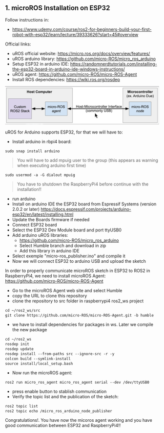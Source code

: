 ## **1. microROS Installation on ESP32**

Follow instructions in:
- https://www.udemy.com/course/ros2-for-beginners-build-your-first-robot-with-esp32/learn/lecture/39333626?start=45#overview

Official links:
- uROS official website: https://micro.ros.org/docs/overview/features/
- uROS arduino library: https://github.com/micro-ROS/micro_ros_arduino
- Setup ESP32 in arduino IDE: https://randomnerdtutorials.com/installing-the-esp32-board-in-arduino-ide-windows-instructions/
- uROS agent: https://github.com/micro-ROS/micro-ROS-Agent
- Install ROS dependencies: https://wiki.ros.org/rosdep


![](./Images/01_ROS2_install/4_uROS_connection.png)

uROS for Arduino supports ESP32, for that we will have to:
- Install arduino in rbpi4 board:
```shell
sudo snap install arduino
```
> You will have to add mpuig user to the group (this appears as warning when executing arduino first time)
```shell
sudo usermod -a -G dialout mpuig
```
> You have to shutdown the RaspberryPi4 before continue with the installation!!
- run arduino
- Install on arduino IDE the ESP32 board from Espressif Systems (version 2.0.2 or later)
https://docs.espressif.com/projects/arduino-esp32/en/latest/installing.html
- Update the Boards firmware if needed
- Connect ESP32 board
- Select the ESP32 Dev Module board and port ttyUSB0
- Add arduino uROS libraries: 
    - https://github.com/micro-ROS/micro_ros_arduino
    - Select Humble branch and download in zip
    - Add this library in arduino IDE
- Select exemple "micro-ros_publisher.ino" and compile it
- Now we will connect ESP32 to arduino USB and upload the sketch

In order to properly communicate microROS sketch in ESP32 to ROS2 in RaspberryPi4, we need to install microROS Agent: https://github.com/micro-ROS/micro-ROS-Agent
- Go to the microROS Agent web site and select Humble
- copy the URL to clone this repository
- clone the repository to src folder in raspberrypi4 ros2_ws project
```shell
cd ~/ros2_ws/src
git clone https://github.com/micro-ROS/micro-ROS-Agent.git -b humble
```

- we have to install dependencies for packages in ws. Later we compile the new package
```shell
cd ~/ros2_ws
rosdep init
rosdep update
rosdep install --from-paths src --ignore-src -r -y
colcon build --symlink-install
source install/local_setup.bash
```

- Now run the microROS agent:
```shell
ros2 run micro_ros_agent micro_ros_agent serial --dev /dev/ttyUSB0
```
- press enable button to stablish communication
- Verify the topic list and the publication of the sketch:
```shell
ros2 topic list
ros2 topic echo /micro_ros_arduino_node_publisher
```
Congratulations!. You have now the micoros agent working and you have good communication between ESP32 and RaspberryPi4!!


